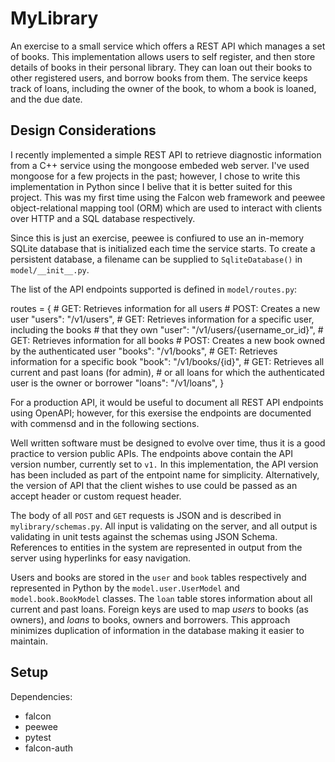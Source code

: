 # MyLibrary
An exercise to a small service which offers a REST API which manages a set
of books. This implementation allows users to self register, and then store
details of books in their personal library. They can loan out their books
to other registered users, and borrow books from them. The service keeps
track of loans, including the owner of the book, to whom a book is loaned,
and the due date.

## Design Considerations

I recently implemented a simple REST API to retrieve diagnostic information
from a C++ service using the mongoose embeded web server. I've used mongoose
for a few projects in the past; however, I chose to write this implementation
in Python since I belive that it is better suited for this project.
This was my first time using the Falcon web framework and peewee
object-relational mapping tool (ORM) which are used to interact with clients
over HTTP and a SQL database respectively.

Since this is just an exercise, peewee is confiured to use an in-memory
SQLite database that is initialized each time the service starts. To create
a persistent database, a filename can be supplied to `SqliteDatabase()`
in `model/__init__.py`.

The list of the API endpoints supported is defined in `model/routes.py`:

  routes = {
      # GET: Retrieves information for all users
      # POST: Creates a new user
      "users": "/v1/users",
      # GET: Retrieves information for a specific user, including the books
      #      that they own
      "user": "/v1/users/{username_or_id}",
      # GET: Retrieves information for all books
      # POST: Creates a new book owned by the authenticated user
      "books": "/v1/books",
      # GET: Retrieves information for a specific book
      "book": "/v1/books/{id}",
      # GET: Retrieves all current and past loans (for admin),
      #      or all loans for which the authenticated user is the owner or borrower
      "loans": "/v1/loans",
  }

For a production API, it would be useful to document all REST API endpoints
using OpenAPI; however, for this exersise the endpoints are documented
with commensd and in the following sections.

Well written software must be designed to evolve over time, thus it is
a good practice to version public APIs. The endpoints above contain the API version number, currently set to `v1.` In this implementation, the API
version has been included as part of the entpoint name for simplicity.
Alternatively, the version of API that the client wishes to use could be
passed as an accept header or custom request header.

The body of all `POST` and `GET` requests is JSON and is described in
`mylibrary/schemas.py`. All input is validating on the server, and
all output is validating in unit tests against the schemas using JSON Schema.
References to entities in the system are represented in output from the
server using hyperlinks for easy navigation.

Users and books are stored in the `user` and `book` tables respectively and
represented in Python by the `model.user.UserModel` and `model.book.BookModel`
classes. The `loan` table stores information about all current and past loans.
Foreign keys are used to map *users* to books (as owners), and *loans* to
books, owners and borrowers. This approach minimizes duplication of information
in the database making it easier to maintain.

## Setup

Dependencies:
- falcon
- peewee
- pytest
- falcon-auth
